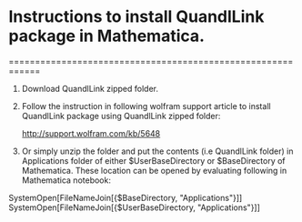 # Instructions to install QuandlLink package in Mathematica. 
============================================================
1. Download QuandlLink zipped folder.
2. Follow the instruction in following wolfram support article to install QuandlLink package using QuandlLink zipped folder:
    
     http://support.wolfram.com/kb/5648

3. Or simply unzip the folder and put the contents (i.e QuandlLink folder)  in Applications folder of either $UserBaseDirectory or $BaseDirectory of Mathematica. These location can be opened by evaluating following in Mathematica notebook:

SystemOpen[FileNameJoin[{$BaseDirectory, "Applications"}]]
SystemOpen[FileNameJoin[{$UserBaseDirectory, "Applications"}]]
